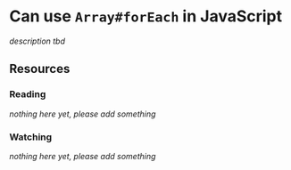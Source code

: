 # Can use `Array#forEach` in JavaScript
_description tbd_
## Resources
### Reading
_nothing here yet, please add something_
### Watching
_nothing here yet, please add something_
